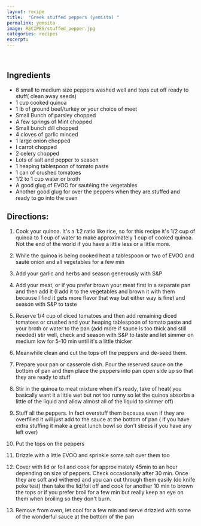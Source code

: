 ```yaml
---
layout: recipe
title:  "Greek stuffed peppers (yemista) "
permalink: yemsita
image: RECIPES/stuffed_pepper.jpg
categories: recipes
excerpt:
---
```


<br>

## Ingredients
* 8 small to medium size peppers washed well and tops cut off ready to stuff( clean away seeds)
* 1 cup cooked quinoa
* 1 lb of ground beef/turkey or your choice of meet
* Small Bunch of parsley chopped
* A few springs of Mint chopped
* Small bunch dill chopped
* 4 cloves of garlic minced
* 1 large onion chopped
* I carrot chopped
* 2 celery chopped
* Lots of salt and pepper to season
* 1 heaping tablespoon of tomato paste
* 1 can of crushed tomatoes
* 1/2 to 1 cup water or broth
* A good glug of EVOO for sautéing the vegetables
* Another good glug for over the peppers when they are stuffed and ready to go into the oven


## Directions:
1. Cook your quinoa. It's a 1:2 ratio like rice, so for this recipe it's 1/2 cup of quinoa to 1 cup of water to make approximately 1 cup of cooked quinoa. Not the end of the world if you have a little less or a little more.

2. While the quinoa is being cooked heat a tablespoon or two of EVOO and sauté onion and all vegetables for a few min

3. Add your garlic and herbs and season generously with S&P

4. Add your meat, or if you prefer brown your meat first in a separate pan and then add it  (I add it to the vegetables and brown it with them because I find it gets more flavor that way but either way is fine) and season with S&P to taste

5. Reserve 1/4 cup of diced tomatoes and then add remaining  diced tomatoes or crushed and your heaping tablespoon of tomato  paste and your broth or water to the pan (add more if sauce is too thick and still needed) stir well, check and season with S&P to taste and let simmer on medium low for 5-10 min until it's a little thicker

6. Meanwhile clean and cut the tops off the peppers and de-seed them.

7. Prepare your pan or casserole dish. Pour the reserved sauce on the bottom of pan and then place the peppers into pan open side up so that they are ready to stuff

8. Stir in the quinoa to meat mixture when it's ready, take of heat( you basically want it a little wet but not too runny so let the quinoa absorbs a little of the liquid and allow almost all of the liquid to simmer off)

9. Stuff all the peppers. In fact overstuff them because even if they are overfilled it will just add to the sauce at the bottom of pan ( if you have extra stuffing it make a great lunch bowl so don't stress if you have any left over)

10. Put the tops on the peppers

11. Drizzle with a little EVOO and sprinkle some salt over them too

12. Cover with lid or foil and cook for approximately 45min to an hour depending on size of peppers. Check occasionally after 30 min.  Once they are soft and withered and you can cut through them easily (do knife poke test) then take the lid/foil off and cook for another 10 min to brown the tops or if you prefer broil for a few min but really keep an eye on them when broiling so they don't burn.

13. Remove from oven, let cool for a few min and serve drizzled with some of the wonderful sauce at the bottom of the pan
